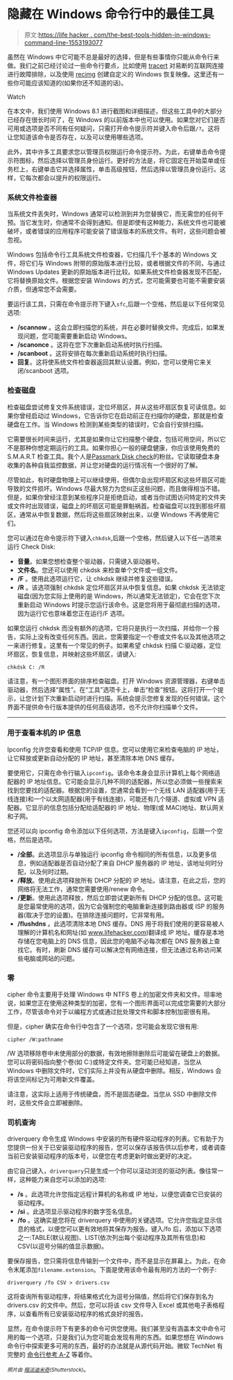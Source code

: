 # 隐藏在 Windows 命令行中的最佳工具

> 原文:[https://life hacker . com/the-best-tools-hidden-in-windows-command-line-1553193077](https://lifehacker.com/the-best-tools-hidden-in-windows-command-line-1553193077)

虽然在 Windows 中它可能不总是最好的选择，但是有些事情你只能从命令行来做。我们之前已经讨论过一些命令行要点，比如使用 [tracert](https://lifehacker.com/how-to-troubleshoot-a-flaky-internet-connection-5319976) 对易断的互联网连接进行故障排除，以及使用 [recimg](http://lifehacker.com/how-to-create-custom-windows-8-install-and-refresh-disc-1433371693) 创建自定义的 Windows 恢复映像。这里还有一些你可能应该知道的(如果你还不知道的话)。

Watch

在本文中，我们使用 Windows 8.1 进行截图和详细描述，但这些工具中的大部分已经存在很长时间了，在 Windows 的以前版本中也可以使用。如果您对它们是否可用或选项是否不同有任何疑问，只需打开命令提示符并键入命令后跟`/?`。这将让您知道该命令是否存在，以及可以使用哪些选项。

此外，其中许多工具要求您以管理员权限运行命令提示符。为此，右键单击命令提示符图标，然后选择以管理员身份运行。更好的方法是，将它固定在开始菜单或任务栏上，右键单击它并选择属性，单击高级按钮，然后选择以管理员身份运行。这样，它每次都会以提升的权限运行。

### 系统文件检查器

当系统文件丢失时，Windows 通常可以检测到并为您替换它，而无需您的任何干预。当它发生时，你通常不会得到通知。但是即使有这种能力，系统文件也可能被破坏，或者错误的应用程序可能安装了错误版本的系统文件。有时，这些问题会被忽视。

Windows 包括命令行工具系统文件检查器，它扫描几千个基本的 Windows 文件，将它们与 Windows 附带的原始版本进行比较，或者根据文件的不同，与通过 Windows Updates 更新的原始版本进行比较。如果系统文件检查器发现不匹配，它将替换原始文件。根据您安装 Windows 的方式，您可能需要也可能不需要安装介质，但通常您不会需要。

要运行该工具，只需在命令提示符下键入`sfc`,后跟一个空格，然后是以下任何常见选项:

*   **/scannow** 。这会立即扫描您的系统，并在必要时替换文件。完成后，如果发现问题，您可能需要重新启动 Windows。
*   **/scanonce** 。这将在您下次重新启动系统时执行扫描。
*   **/scanboot** 。这将安排在每次重新启动系统时执行扫描。
*   **回复**。这将使系统文件检查器返回其默认设置。例如，您可以使用它来关闭/scanboot 选项。

### 检查磁盘

检查磁盘尝试修复文件系统错误，定位坏扇区，并从这些坏扇区恢复可读信息。如果你曾经启动过 Windows，它告诉你它在启动前正在扫描你的硬盘，那就是检查硬盘在工作。当 Windows 检测到某些类型的错误时，它会自行安排扫描。

它需要很长时间来运行，尤其是如果你让它扫描整个硬盘，包括可用空间，所以它不是那种你想定期运行的工具。如果你担心一般的硬盘健康，你应该使用免费的 S.M.A.R.T 检查工具。我个人是[Passmark Disk check](http://www.passmark.com/products/diskcheckup.htm)的粉丝。它读取硬盘本身收集的各种自我监控数据，并让您对硬盘的运行情况有一个很好的了解。

尽管如此，有时硬盘物理上可以继续使用，但偶尔会出现坏扇区和这些坏扇区可能导致的文件损坏。Windows 尽最大努力为您纠正这些问题，而且做得相当不错。但是，如果你曾经注意到某些程序只是拒绝启动，或者当你试图访问特定的文件夹或文件时出现错误，磁盘上的坏扇区可能是罪魁祸首。检查磁盘可以找到那些坏扇区，通常从中恢复数据，然后将这些扇区映射出来，以便 Windows 不再使用它们。

您可以通过在命令提示符下键入`chkdsk`,后跟一个空格，然后键入以下任一选项来运行 Check Disk:

*   **音量**。如果您想检查整个驱动器，只需键入驱动器号。
*   **文件名**。您还可以使用 chkdsk 来检查单个文件或一组文件。
*   **/F** 。使用此选项运行它，让 chkdsk 继续并修复这些错误。
*   **/R** 。该选项强制 chkdsk 定位坏扇区并从中恢复信息。如果 chkdsk 无法锁定磁盘(因为您实际上使用的是 Windows，所以通常无法锁定)，它会在您下次重新启动 Windows 时提示您运行该命令。这是您将用于最彻底扫描的选项，因为运行它也意味着您正在运行/F 选项。

如果您运行 chkdsk 而没有额外的选项，它将只是执行一次扫描，并给你一个报告，实际上没有改变任何东西。因此，您需要指定一个卷或文件名以及其他选项之一来进行修复。这里有一个常见的例子。如果希望 chkdsk 扫描 C:驱动器，定位坏扇区，恢复信息，并映射这些坏扇区，请键入:

```
chkdsk C: /R
```

请注意，有一个图形界面的排序检查磁盘。打开 Windows 资源管理器，右键单击驱动器，然后选择“属性”。在“工具”选项卡上，单击“检查”按钮。这将打开一个提示，让您计划下次重新启动时进行扫描。系统会提示您修复发现的任何错误。这个界面不提供命令行版本提供的任何高级选项，也不允许你扫描单个文件。

* * *

### 用于查看本机的 IP 信息

Ipconfig 允许您查看和使用 TCP/IP 信息。您可以使用它来检查电脑的 IP 地址，让它释放或更新自动分配的 IP 地址，甚至清除本地 DNS 缓存。

要使用它，只需在命令行输入`ipconfig`。该命令本身会显示计算机上每个网络适配器的 IP 地址信息。它可能会显示几种不同的适配器，所以您必须做一些搜索来找到您要找的适配器。根据您的设置，您通常会看到一个无线 LAN 适配器(用于无线连接)和一个以太网适配器(用于有线连接)，可能还有几个隧道、虚拟或 VPN 适配器。它显示的信息包括分配给适配器的 IP 地址、物理(或 MAC)地址、默认网关和子网。

您还可以向 ipconfig 命令添加以下任何选项，方法是键入`ipconfig`，后跟一个空格，然后是选项。

*   **/全部**。此选项显示与单独运行 ipconfig 命令相同的所有信息，以及更多信息，例如适配器是否自动分配了来自 DHCP 服务器的 IP 地址，该地址何时分配，以及何时过期。
*   **/释放**。使用此选项释放所有 DHCP 分配的 IP 地址。请注意，在此之后，您的网络将无法工作，通常您需要使用/renew 命令。
*   **/更新**。使用此选项释放，然后立即尝试更新所有 DHCP 分配的信息。这可能是您最常使用的选项，因为它会强制您的电脑重新连接到路由器或 ISP 的服务器(取决于您的设置)。在排除连接问题时，它非常有用。
*   **/flushdns** 。此选项清除本地 DNS 缓存。DNS 用于将我们使用的更容易被人理解的计算机名和网址(如 www.lifehacker.com)翻译成 IP 地址。缓存是本地存储在您电脑上的 DNS 信息，因此您的电脑不必每次都在 DNS 服务器上查找它。有时，刷新 DNS 缓存可以解决您有网络连接，但无法通过名称访问某些电脑或网站的问题。

### 零

cipher 命令主要用于处理 Windows 中 NTFS 卷上的加密文件夹和文件。坦率地说，如果您正在使用这种类型的加密，您有一个图形界面可以完成您需要的大部分工作，尽管该命令对于以编程方式或通过批处理文件和脚本控制加密很有用。

但是，cipher 确实在命令行中包含了一个选项，您可能会发现它很有用:

```
cipher /W:pathname
```

/W 选项移除卷中未使用部分的数据，有效地擦除删除后可能留在硬盘上的数据。您可以将密码指向整个卷(如 C:)或特定文件夹。您可能已经知道，当您从 Windows 中删除文件时，它们实际上并没有从硬盘中删除。相反，Windows 会将该空间标记为可用新文件覆盖。

请注意，这实际上适用于传统硬盘，而不是固态硬盘。当您从 SSD 中删除文件时，这些文件会立即被删除。

### 司机查询

driverquery 命令生成 Windows 中安装的所有硬件驱动程序的列表。它有助于为您提供一份关于已安装驱动程序的报告，您可以保存该报告供以后参考，或者调查当前已安装驱动程序的版本号，以便您在考虑更新时做出更好的决定。

由它自己键入，`driverquery`只是生成一个你可以滚动浏览的驱动列表。像往常一样，这种能力来自您可以添加的选项:

*   **/s** 。此选项允许您指定远程计算机的名称或 IP 地址，以便您调查它已安装的驱动程序。
*   **/si** 。此选项显示驱动程序的数字签名信息。
*   **/fo** 。这确实是您将在 driverquery 中使用的关键选项。它允许您指定显示信息的格式，以便您可以更有效地将其保存为报告。键入/fo 后，添加以下选项之一:TABLE(默认视图)、LIST(依次列出每个驱动程序及其所有信息)和 CSV(以逗号分隔的值显示数据)。

要保存报告，您只需将信息传输到一个文件中，而不是显示在屏幕上。为此，在命令末尾添加`filename.extension`。下面是使用该命令最有用的方法的一个例子:

```
driverquery /fo CSV > drivers.csv
```

这将查询所有驱动程序，将结果格式化为逗号分隔值，然后将它们保存到名为 drivers.csv 的文件中。然后，您可以将该 csv 文件导入 Excel 或其他电子表格程序，以查看所有已安装驱动程序的格式良好的报告。

显然，在命令提示符下有更多的命令可供您使用。我们甚至没有涵盖本文中命令可用的每一个选项，只是我们认为您可能会发现有用的东西。如果您想在 Windows 命令行中探索更多可用的东西，最好的办法就是从源代码开始。微软 TechNet 有完整的 [命令行参考 A-Z](http://technet.microsoft.com/en-us/library/bb490890.aspx) 等着你。

*<small>照片由</small>* [*<small>暗淡迪米奇</small>*](http://www.shutterstock.com/pic.mhtml?id=103503035&src=id)*<small>(Shutterstock)</small>*。